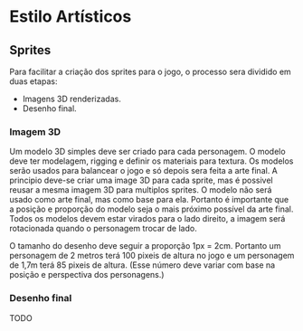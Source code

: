 # Estilo Artísticos

## Sprites

Para facilitar a criação dos sprites para o jogo, o processo sera dividido em duas etapas:

- Imagens 3D renderizadas.
- Desenho final.


### Imagem 3D

Um modelo 3D simples deve ser criado para cada personagem.
O modelo deve ter modelagem, rigging e definir os materiais para textura.
Os modelos serão usados para balancear o jogo e só depois sera feita a arte final.
A principio deve-se criar uma image 3D para cada sprite, mas é possivel reusar a mesma imagem 3D para multiplos sprites.
O modelo não será usado como arte final, mas como base para ela.
Portanto é importante que a posição e proporção do modelo seja o mais próximo possível da arte final.
Todos os modelos devem estar virados para o lado direito, a imagem será rotacionada quando o personagem trocar de lado.

O tamanho do desenho deve seguir a proporção 1px = 2cm.
Portanto um personagem de 2 metros terá 100 pixeis de altura no jogo e um personagem de 1,7m terá 85 pixeis de altura.
(Esse número deve variar com base na posição e perspectiva dos personagens.)


### Desenho final

TODO
